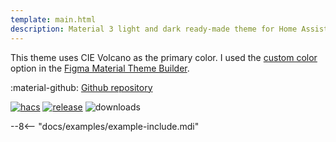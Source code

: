 ```yaml
---
template: main.html
description: Material 3 light and dark ready-made theme for Home Assistant. Example C02 is based on Volcano as the primary color. Check the screenshots and theme config!
---
```


This theme uses CIE Volcano as the primary color. I used the [custom color][picking-the-hue] option in the [Figma Material Theme Builder][create-material3-theme].


:material-github: [Github repository][m3-theme-github-url]

[![hacs][hacs-badge]][hacs-url]
[![release][release-badge]][release-url]
![downloads][downloads-badge]

--8<-- "docs/examples/example-include.mdi"

<!-- Image references -->

[AmoebeLabs Material 3 Theme Palettes]: ../assets/screenshots/m3-theme-c02-palettes.png
[AmoebeLabs Material 3 Theme Surfaces]: ../assets/screenshots/m3-theme-c02-surfaces.png
[AmoebeLabs Material 3 Theme Light]: ../assets/screenshots/m3-theme-c02-light.png
[AmoebeLabs Material 3 Theme Dark]: ../assets/screenshots/m3-theme-c02-dark.png

[AmoebeLabs Material 3 Theme Example Light]: ../assets/screenshots/m3-example-c02-light.png
[AmoebeLabs Material 3 Theme Example Dark]: ../assets/screenshots/m3-example-c02-dark.png

<!-- External references -->

[sak-example-12-url]: https://swiss-army-knife.docs.amoebelabs.com/examples/example-12/
[m3-theme-github-url]: https://github.com/AmoebeLabs/HA-Theme_M3-c02-volcano
[home-assistant]: https://www.home-assistant.io/
[home-assitant-theme-docs]: https://www.home-assistant.io/integrations/frontend/#defining-themes
[hacs]: https://hacs.xyz
[release-url]: https://github.com/AmoebeLabs/HA-Theme_M3-c02-volcano/releases
[sak-docs-url]: https://swiss-army-knife.docs.amoebelabs.com/

<!-- Badge references -->

[hacs-url]: https://github.com/hacs/default
[hacs-badge]: https://img.shields.io/badge/HACS-Default-41BDF5.svg?style=for-the-badge&logo=homeassistantcommunitystore
[release-badge]: https://img.shields.io/github/v/release/AmoebeLabs/HA-Theme_M3-c02-volcano?style=for-the-badge&logo=github
[downloads-badge]: https://img.shields.io/github/downloads/AmoebeLabs/HA-Theme_M3-c02-volcano/total?style=for-the-badge&logo=github

<!-- Internal references -->

[create-material3-theme]: ../design/create-material3-theme.md
[picking-the-hue]: ../basics/m3-analysis-hue-picker.md